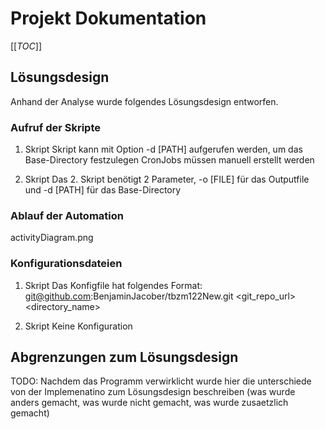 # Projekt Dokumentation

[[_TOC_]]

## Lösungsdesign
Anhand der Analyse wurde folgendes Lösungsdesign entworfen.

### Aufruf der Skripte
1. Skript
Skript kann mit Option -d [PATH]  aufgerufen werden, um das Base-Directory festzulegen
CronJobs müssen manuell erstellt werden

2. Skript
Das 2. Skript benötigt 2 Parameter, -o [FILE] für das Outputfile und -d [PATH] für das Base-Directory

### Ablauf der Automation

activityDiagram.png

### Konfigurationsdateien

1. Skript
Das Konfigfile hat folgendes Format:
git@github.com:BenjaminJacober/tbzm122New.git <git_repo_url> <directory_name>

2. Skript
Keine Konfiguration

## Abgrenzungen zum Lösungsdesign

TODO: Nachdem das Programm verwirklicht wurde hier die unterschiede von der Implemenatino zum Lösungsdesign beschreiben (was wurde anders gemacht, was wurde nicht gemacht, was wurde zusaetzlich gemacht)
